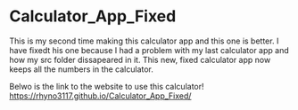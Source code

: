 # Calculator_App_Fixed

This is my second time making this calculator app and this one is better. I have fixedt his one because I had a problem with my last calculator app and how my src folder dissapeared in it. This new, fixed calculator app now keeps all the numbers in the calculator. 

Belwo is the link to the website to use this calculator!
https://rhyno3117.github.io/Calculator_App_Fixed/